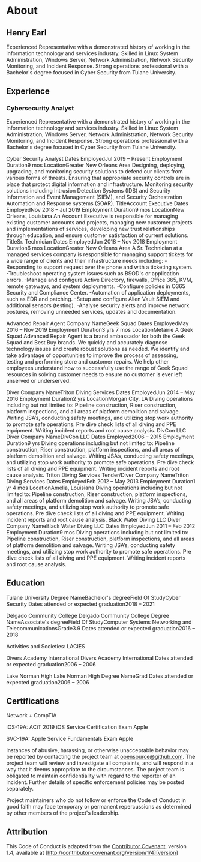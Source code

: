 # About

## Henry Earl

Experienced Representative with a demonstrated history of working in the information technology and services industry. Skilled in Linux System Administration, Windows Server, Network Administration, Network Security Monitoring, and Incident Response. Strong operations professional with a Bachelor's degree focused in Cyber Security from Tulane University. 

## Experience

### Cybersecurity Analyst

Experienced Representative with a demonstrated history of working in the information technology and services industry. Skilled in Linux System Administration, Windows Server, Network Administration, Network Security Monitoring, and Incident Response. Strong operations professional with a Bachelor's degree focused in Cyber Security from Tulane University. 

Cyber Security Analyst
Dates EmployedJul 2019 – Present
Employment Duration9 mos
LocationGreater New Orleans Area
Designing, deploying, upgrading, and monitoring security solutions to defend our clients from various forms of threats. Ensuring that appropriate security controls are in place that protect digital information and infrastructure. Monitoring security solutions including Intrusion Detection Systems (IDS) and Security Information and Event Management (SIEM), and Security Orchestration Automation and Response systems (SOAR).
TitleAccount Executive
Dates EmployedNov 2018 – Jul 2019
Employment Duration9 mos
LocationNew Orleans, Louisiana
An Account Executive is responsible for managing existing customer accounts and projects, managing new customer projects and implementations of services, developing new trust relationships through education, and ensure customer satisfaction of current solutions.
TitleSr. Technician
Dates EmployedJun 2018 – Nov 2018
Employment Duration6 mos
LocationGreater New Orleans Area
A Sr. Technician at a managed services company is responsible for managing support tickets for a wide range of clients and their infrastructure needs including:
-Responding to support request over the phone and with a ticketing system.
-Troubleshoot operating system issues such as BSOD's or application errors.
-Manage and configure Active Directory, firewalls, Office 365, KVM, remote gateways, and system deployments.
-Configure policies in O365 Security and Compliance Center.
-Automation of application deployments, such as EDR and patching.
-Setup and configure Alien Vault SIEM and additional sensors (testing).
-Analyse security alerts and improve network postures, removing unneeded services, updates and documentation.

Advanced Repair Agent
Company NameGeek Squad
Dates EmployedMay 2016 – Nov 2019
Employment Duration3 yrs 7 mos
LocationMetairie
A Geek Squad Advanced Repair Agent is a brand ambassador for both the Geek Squad and Best Buy brands. We quickly and accurately diagnose technology issues and create robust solutions as needed. We identify and take advantage of opportunities to improve the process of assessing, testing and performing store and customer repairs. We help other employees understand how to successfully use the range of Geek Squad resources in solving customer needs to ensure no customer is ever left unserved or underserved.


Diver
Company NameTriton Diving Services
Dates EmployedJun 2014 – May 2016
Employment Duration2 yrs
LocationMorgan City, LA
Diving operations including but not limited to: Pipeline construction, Riser construction, platform inspections, and all areas of platform demolition and salvage. Writing JSA’s, conducting safety meetings, and utilizing stop work authority to promote safe operations. Pre dive check lists of all diving and PPE equipment. Writing incident reports and root cause analysis.
DivCon LLC
Diver
Company NameDivCon LLC
Dates Employed2006 – 2015
Employment Duration9 yrs
Diving operations including but not limited to: Pipeline construction, Riser construction, platform inspections, and all areas of platform demolition and salvage. Writing JSA’s, conducting safety meetings, and utilizing stop work authority to promote safe operations. Pre dive check lists of all diving and PPE equipment. Writing incident reports and root cause analysis.
Triton Diving Services
Tender/Diver
Company NameTriton Diving Services
Dates EmployedFeb 2012 – May 2013
Employment Duration1 yr 4 mos
LocationAmelia, Louisiana
Diving operations including but not limited to: Pipeline construction, Riser construction, platform inspections, and all areas of platform demolition and salvage. Writing JSA’s, conducting safety meetings, and utilizing stop work authority to promote safe operations. Pre dive check lists of all diving and PPE equipment. Writing incident reports and root cause analysis.
Black Water Diving LLC
Diver
Company NameBlack Water Diving LLC
Dates EmployedJun 2011 – Feb 2012
Employment Duration9 mos
Diving operations including but not limited to: Pipeline construction, Riser construction, platform inspections, and all areas of platform demolition and salvage. Writing JSA’s, conducting safety meetings, and utilizing stop work authority to promote safe operations. Pre dive check lists of all diving and PPE equipment. Writing incident reports and root cause analysis.


## Education

Tulane University
Degree NameBachelor's degreeField Of StudyCyber Security
Dates attended or expected graduation2018 – 2021


Delgado Community College
Delgado Community College
Degree NameAssociate's degreeField Of StudyComputer Systems Networking and TelecommunicationsGrade3.9
Dates attended or expected graduation2016 – 2018

Activities and Societies: LACIES

Divers Academy International
Divers Academy International
Dates attended or expected graduation2006 – 2006


Lake Norman High
Lake Norman High
Degree NameGrad
Dates attended or expected graduation2006 – 2006

## Certifications

Network +
CompTIA

iOS-19A: ACiT 2019 iOS Service Certification Exam
Apple 

SVC-19A: Apple Service Fundamentals Exam
Apple

Instances of abusive, harassing, or otherwise unacceptable behavior may be reported by contacting the project team at opensource@github.com. The project team will review and investigate all complaints, and will respond in a way that it deems appropriate to the circumstances. The project team is obligated to maintain confidentiality with regard to the reporter of an incident. Further details of specific enforcement policies may be posted separately.

Project maintainers who do not follow or enforce the Code of Conduct in good faith may face temporary or permanent repercussions as determined by other members of the project's leadership.

## Attribution

This Code of Conduct is adapted from the [Contributor Covenant][homepage], version 1.4, available at [http://contributor-covenant.org/version/1/4][version]

[homepage]: http://contributor-covenant.org
[version]: http://contributor-covenant.org/version/1/4/